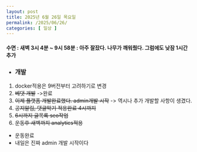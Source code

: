 ```yaml
---
layout: post
title: 2025년 6월 26일 목요일
permalink: /2025/06/26/
categories: [ 일상 ]
---
```

#### 수면 : 새벽 3시 4분 ~ 9시 58분 : 아주 잘잤다. 나무가 깨워줬다. 그럼에도 낮잠 1시간 추가
* ### 개발
1. docker적용은 9버전부터 고려하기로 변경
2. ~~베댓 개발~~ ->완료
3. ~~이제 플랫폼 개발완료했다. admin개발 시작~~ -> 역시나 추가 개발할 사항이 생겼다.
4. ~~공지알림, 댓글막기 적용완료 4시까지~~
5. ~~6시까지 글목록 seo작업~~
6. ~~운동후 새벽까지 analytics적용~~
* 운동완료
* 내일은 진짜 admin 개발 시작이다
